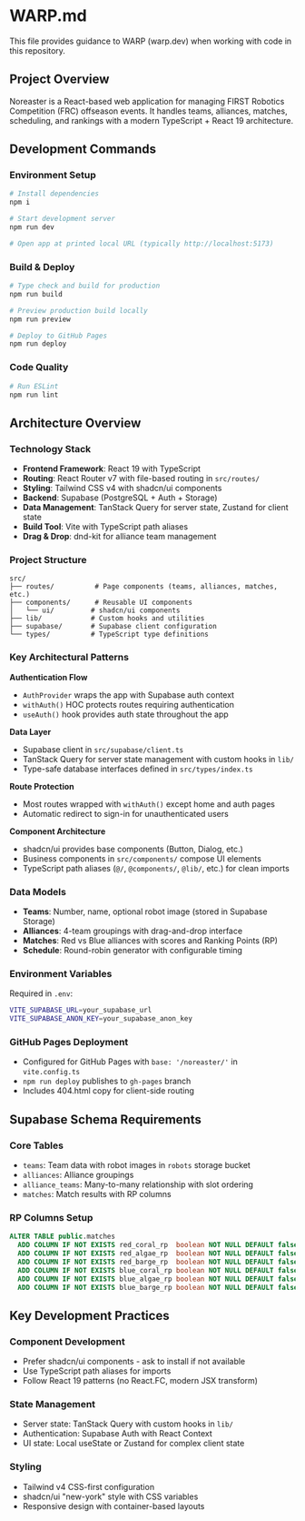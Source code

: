 # WARP.md

This file provides guidance to WARP (warp.dev) when working with code in this repository.

## Project Overview

Noreaster is a React-based web application for managing FIRST Robotics Competition (FRC) offseason events. It handles teams, alliances, matches, scheduling, and rankings with a modern TypeScript + React 19 architecture.

## Development Commands

### Environment Setup
```bash
# Install dependencies
npm i

# Start development server
npm run dev

# Open app at printed local URL (typically http://localhost:5173)
```

### Build & Deploy
```bash
# Type check and build for production
npm run build

# Preview production build locally
npm run preview

# Deploy to GitHub Pages
npm run deploy
```

### Code Quality
```bash
# Run ESLint
npm run lint
```

## Architecture Overview

### Technology Stack
- **Frontend Framework**: React 19 with TypeScript
- **Routing**: React Router v7 with file-based routing in `src/routes/`
- **Styling**: Tailwind CSS v4 with shadcn/ui components
- **Backend**: Supabase (PostgreSQL + Auth + Storage)
- **Data Management**: TanStack Query for server state, Zustand for client state
- **Build Tool**: Vite with TypeScript path aliases
- **Drag & Drop**: dnd-kit for alliance team management

### Project Structure
```
src/
├── routes/          # Page components (teams, alliances, matches, etc.)
├── components/      # Reusable UI components
│   └── ui/         # shadcn/ui components
├── lib/            # Custom hooks and utilities
├── supabase/       # Supabase client configuration
└── types/          # TypeScript type definitions
```

### Key Architectural Patterns

**Authentication Flow**
- `AuthProvider` wraps the app with Supabase auth context
- `withAuth()` HOC protects routes requiring authentication
- `useAuth()` hook provides auth state throughout the app

**Data Layer**
- Supabase client in `src/supabase/client.ts`
- TanStack Query for server state management with custom hooks in `lib/`
- Type-safe database interfaces defined in `src/types/index.ts`

**Route Protection**
- Most routes wrapped with `withAuth()` except home and auth pages
- Automatic redirect to sign-in for unauthenticated users

**Component Architecture**
- shadcn/ui provides base components (Button, Dialog, etc.)
- Business components in `src/components/` compose UI elements
- TypeScript path aliases (`@/`, `@components/`, `@lib/`, etc.) for clean imports

### Data Models
- **Teams**: Number, name, optional robot image (stored in Supabase Storage)
- **Alliances**: 4-team groupings with drag-and-drop interface
- **Matches**: Red vs Blue alliances with scores and Ranking Points (RP)
- **Schedule**: Round-robin generator with configurable timing

### Environment Variables
Required in `.env`:
```bash
VITE_SUPABASE_URL=your_supabase_url
VITE_SUPABASE_ANON_KEY=your_supabase_anon_key
```

### GitHub Pages Deployment
- Configured for GitHub Pages with `base: '/noreaster/'` in `vite.config.ts`
- `npm run deploy` publishes to `gh-pages` branch
- Includes 404.html copy for client-side routing

## Supabase Schema Requirements

### Core Tables
- `teams`: Team data with robot images in `robots` storage bucket
- `alliances`: Alliance groupings  
- `alliance_teams`: Many-to-many relationship with slot ordering
- `matches`: Match results with RP columns

### RP Columns Setup
```sql
ALTER TABLE public.matches
  ADD COLUMN IF NOT EXISTS red_coral_rp  boolean NOT NULL DEFAULT false,
  ADD COLUMN IF NOT EXISTS red_algae_rp  boolean NOT NULL DEFAULT false,
  ADD COLUMN IF NOT EXISTS red_barge_rp  boolean NOT NULL DEFAULT false,
  ADD COLUMN IF NOT EXISTS blue_coral_rp boolean NOT NULL DEFAULT false,
  ADD COLUMN IF NOT EXISTS blue_algae_rp boolean NOT NULL DEFAULT false,
  ADD COLUMN IF NOT EXISTS blue_barge_rp boolean NOT NULL DEFAULT false;
```

## Key Development Practices

### Component Development
- Prefer shadcn/ui components - ask to install if not available
- Use TypeScript path aliases for imports
- Follow React 19 patterns (no React.FC, modern JSX transform)

### State Management
- Server state: TanStack Query with custom hooks in `lib/`
- Authentication: Supabase Auth with React Context
- UI state: Local useState or Zustand for complex client state

### Styling
- Tailwind v4 CSS-first configuration
- shadcn/ui "new-york" style with CSS variables
- Responsive design with container-based layouts
